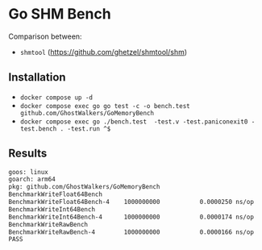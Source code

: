 # Go SHM Bench

Comparison between:
- `shmtool` (https://github.com/ghetzel/shmtool/shm)

## Installation

- `docker compose up -d`
- `docker compose exec go go test -c -o bench.test github.com/GhostWalkers/GoMemoryBench`
- `docker compose exec go ./bench.test  -test.v -test.paniconexit0 -test.bench . -test.run ^$`

## Results

```sh
goos: linux
goarch: arm64
pkg: github.com/GhostWalkers/GoMemoryBench
BenchmarkWriteFloat64Bench
BenchmarkWriteFloat64Bench-4   	1000000000	         0.0000250 ns/op
BenchmarkWriteInt64Bench
BenchmarkWriteInt64Bench-4     	1000000000	         0.0000174 ns/op
BenchmarkWriteRawBench
BenchmarkWriteRawBench-4       	1000000000	         0.0000166 ns/op
PASS

```